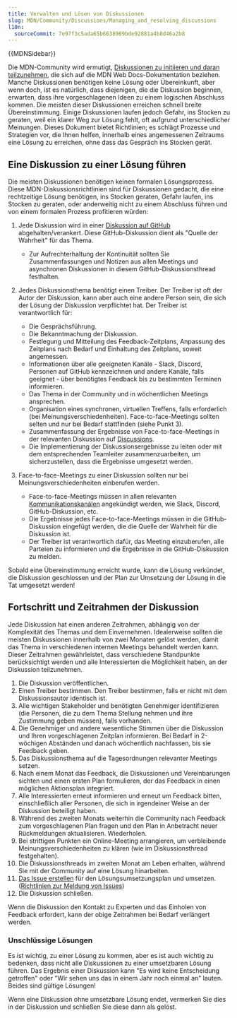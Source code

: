 ```yaml
---
title: Verwalten und Lösen von Diskussionen
slug: MDN/Community/Discussions/Managing_and_resolving_discussions
l10n:
  sourceCommit: 7e97f3c5ada65b6638909bde92881a4b8d46a2b8
---
```


{{MDNSidebar}}

Die MDN-Community wird ermutigt, [Diskussionen zu initiieren und daran teilzunehmen](/de/docs/MDN/Community/Discussions), die sich auf die MDN Web Docs-Dokumentation beziehen. Manche Diskussionen benötigen keine Lösung oder Übereinkunft, aber wenn doch, ist es natürlich, dass diejenigen, die die Diskussion beginnen, erwarten, dass ihre vorgeschlagenen Ideen zu einem logischen Abschluss kommen. Die meisten dieser Diskussionen erreichen schnell breite Übereinstimmung. Einige Diskussionen laufen jedoch Gefahr, ins Stocken zu geraten, weil ein klarer Weg zur Lösung fehlt, oft aufgrund unterschiedlicher Meinungen. Dieses Dokument bietet Richtlinien; es schlägt Prozesse und Strategien vor, die Ihnen helfen, innerhalb eines angemessenen Zeitraums eine Lösung zu erreichen, ohne dass das Gespräch ins Stocken gerät.

## Eine Diskussion zu einer Lösung führen

Die meisten Diskussionen benötigen keinen formalen Lösungsprozess. Diese MDN-Diskussionsrichtlinien sind für Diskussionen gedacht, die eine rechtzeitige Lösung benötigen, ins Stocken geraten, Gefahr laufen, ins Stocken zu geraten, oder anderweitig nicht zu einem Abschluss führen und von einem formalen Prozess profitieren würden:

1. Jede Diskussion wird in einer [Diskussion auf GitHub](https://github.com/orgs/mdn/discussions) abgehalten/verankert. Diese GitHub-Diskussion dient als "Quelle der Wahrheit" für das Thema.

   - Zur Aufrechterhaltung der Kontinuität sollten Sie Zusammenfassungen und Notizen aus allen Meetings und asynchronen Diskussionen in diesem GitHub-Diskussionsthread festhalten.

2. Jedes Diskussionsthema benötigt einen Treiber. Der Treiber ist oft der Autor der Diskussion, kann aber auch eine andere Person sein, die sich der Lösung der Diskussion verpflichtet hat. Der Treiber ist verantwortlich für:

   - Die Gesprächsführung.
   - Die Bekanntmachung der Diskussion.
   - Festlegung und Mitteilung des Feedback-Zeitplans, Anpassung des Zeitplans nach Bedarf und Einhaltung des Zeitplans, soweit angemessen.
   - Informationen über alle geeigneten Kanäle - Slack, Discord, Personen auf GitHub kennzeichnen und andere Kanäle, falls geeignet - über benötigtes Feedback bis zu bestimmten Terminen informieren.
   - Das Thema in der Community und in wöchentlichen Meetings ansprechen.
   - Organisation eines synchronen, virtuellen Treffens, falls erforderlich (bei Meinungsverschiedenheiten). Face-to-face-Meetings sollten selten und nur bei Bedarf stattfinden (siehe Punkt 3).
   - Zusammenfassung der Ergebnisse von Face-to-face-Meetings in der relevanten Diskussion auf [Discussions](https://github.com/orgs/mdn/discussions).
   - Die Implementierung der Diskussionsergebnisse zu leiten oder mit dem entsprechenden Teamleiter zusammenzuarbeiten, um sicherzustellen, dass die Ergebnisse umgesetzt werden.

3. Face-to-face-Meetings zu einer Diskussion sollten nur bei Meinungsverschiedenheiten einberufen werden.

   - Face-to-face-Meetings müssen in allen relevanten [Kommunikationskanälen](/de/docs/MDN/Community/Communication_channels) angekündigt werden, wie Slack, Discord, GitHub-Diskussion, etc.
   - Die Ergebnisse jedes Face-to-face-Meetings müssen in die GitHub-Diskussion eingefügt werden, die die Quelle der Wahrheit für die Diskussion ist.
   - Der Treiber ist verantwortlich dafür, das Meeting einzuberufen, alle Parteien zu informieren und die Ergebnisse in die GitHub-Diskussion zu melden.

Sobald eine Übereinstimmung erreicht wurde, kann die Lösung verkündet, die Diskussion geschlossen und der Plan zur Umsetzung der Lösung in die Tat umgesetzt werden!

## Fortschritt und Zeitrahmen der Diskussion

Jede Diskussion hat einen anderen Zeitrahmen, abhängig von der Komplexität des Themas und dem Einvernehmen. Idealerweise sollten die meisten Diskussionen innerhalb von zwei Monaten gelöst werden, damit das Thema in verschiedenen internen Meetings behandelt werden kann. Dieser Zeitrahmen gewährleistet, dass verschiedene Standpunkte berücksichtigt werden und alle Interessierten die Möglichkeit haben, an der Diskussion teilzunehmen.

1. Die Diskussion veröffentlichen.
2. Einen Treiber bestimmen. Den Treiber bestimmen, falls er nicht mit dem Diskussionsautor identisch ist.
3. Alle wichtigen Stakeholder und benötigten Genehmiger identifizieren (die Personen, die zu dem Thema Stellung nehmen und ihre Zustimmung geben müssen), falls vorhanden.
4. Die Genehmiger und andere wesentliche Stimmen über die Diskussion und Ihren vorgeschlagenen Zeitplan informieren. Bei Bedarf in 2-wöchigen Abständen und danach wöchentlich nachfassen, bis sie Feedback geben.
5. Das Diskussionsthema auf die Tagesordnungen relevanter Meetings setzen.
6. Nach einem Monat das Feedback, die Diskussionen und Vereinbarungen sichten und einen ersten Plan formulieren, der das Feedback in einen möglichen Aktionsplan integriert.
7. Alle Interessierten erneut informieren und erneut um Feedback bitten, einschließlich aller Personen, die sich in irgendeiner Weise an der Diskussion beteiligt haben.
8. Während des zweiten Monats weiterhin die Community nach Feedback zum vorgeschlagenen Plan fragen und den Plan in Anbetracht neuer Rückmeldungen aktualisieren. Wiederholen.
9. Bei strittigen Punkten ein Online-Meeting arrangieren, um verbleibende Meinungsverschiedenheiten zu klären (wie im Diskussionsthread festgehalten).
10. Die Diskussionsthreads im zweiten Monat am Leben erhalten, während Sie mit der Community auf eine Lösung hinarbeiten.
11. [Das Issue erstellen](/de/docs/MDN/Community/Issues) für den Lösungsumsetzungsplan und umsetzen. ([Richtlinien zur Meldung von Issues](/de/docs/MDN/Community/Issues#guidelines_for_reporting_an_issue))
12. Die Diskussion schließen.

Wenn die Diskussion den Kontakt zu Experten und das Einholen von Feedback erfordert, kann der obige Zeitrahmen bei Bedarf verlängert werden.

### Unschlüssige Lösungen

Es ist wichtig, zu einer Lösung zu kommen, aber es ist auch wichtig zu bedenken, dass nicht alle Diskussionen zu einer umsetzbaren Lösung führen. Das Ergebnis einer Diskussion kann "Es wird keine Entscheidung getroffen" oder "Wir sehen uns das in einem Jahr noch einmal an" lauten. Beides sind gültige Lösungen!

Wenn eine Diskussion ohne umsetzbare Lösung endet, vermerken Sie dies in der Diskussion und schließen Sie diese dann als gelöst.

